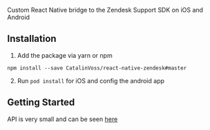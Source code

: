 Custom React Native bridge to the Zendesk Support SDK on iOS and Android

## Installation
1. Add the package via yarn or npm
```
npm install --save CatalinVoss/react-native-zendesk#master
```

2. Run `pod install` for iOS and config the android app

## Getting Started
API is very small and can be seen [here](https://github.com/CatalinVoss/react-native-zendesk/blob/master/src/index.js)
